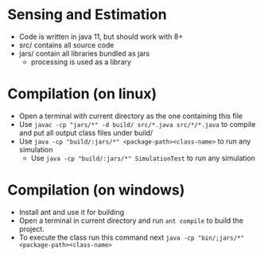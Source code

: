 # Sensing and Estimation
- Code is written in java 11, but should work with 8+
- src/ contains all source code
- jars/ contain all libraries bundled as jars
    - processing is used as a library

# Compilation (on linux)
- Open a terminal with current directory as the one containing this file
- Use `javac -cp "jars/*" -d build/ src/*.java src/*/*.java` to compile and put all output class files under build/
- Use `java -cp "build/:jars/*" <package-path><class-name>` to run any simulation
    - Use `java -cp "build/:jars/*" SimulationTest` to run any simulation

# Compilation (on windows)
- Install ant and use it for building
- Open a terminal in current directory and run `ant compile` to build the project.
- To execute the class run this command next `java -cp "bin/;jars/*" <package-path><class-name>`
